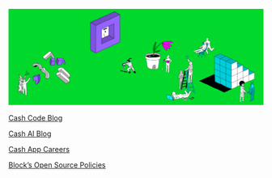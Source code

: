 <a href="https://cash.app/"><img src="https://raw.githubusercontent.com/cashapp/.github/main/profile/banner.png"></a>

[Cash Code Blog](https://code.cash.app/)

[Cash AI Blog](http://ai.cash.app)

[Cash App Careers](https://cash.app/careers/)

[Block’s Open Source Policies](https://github.com/square/.github/blob/main/BLOCKS_OPEN_SOURCE_POLICIES.md)
